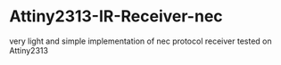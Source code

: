 # Attiny2313-IR-Receiver-nec
very light and simple implementation of nec protocol receiver tested on Attiny2313
